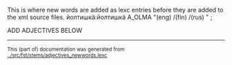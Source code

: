 This is where new words are added as lexc entries before they are 
added to the xml source files.
йолтишкӓ:йолтишкӓ A_OLMA "(eng) /(fin) /(rus) " ;


ADD ADJECTIVES BELOW




* * *
<small>This (part of) documentation was generated from [../src/fst/stems/adjectives_newwords.lexc](http://github.com/giellalt/lang-mrj/blob/main/../src/fst/stems/adjectives_newwords.lexc)</small>